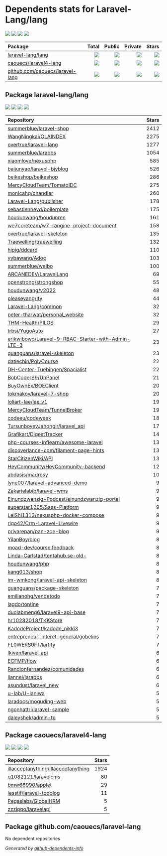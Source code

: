 # Dependents stats for Laravel-Lang/lang

[![](https://img.shields.io/static/v1?label=Used%20by&message=6645&color=informational&logo=slickpic)](https://github.com/Laravel-Lang/lang/network/dependents)
[![](https://img.shields.io/static/v1?label=Used%20by%20(public)&message=79&color=informational&logo=slickpic)](https://github.com/Laravel-Lang/lang/network/dependents)
[![](https://img.shields.io/static/v1?label=Used%20by%20(private)&message=6566&color=informational&logo=slickpic)](https://github.com/Laravel-Lang/lang/network/dependents)
[![](https://img.shields.io/static/v1?label=Used%20by%20(stars)&message=353&color=informational&logo=slickpic)](https://github.com/Laravel-Lang/lang/network/dependents)

| Package    | Total  | Public | Private | Stars |
| :--------  | -----: | -----: | -----:  | ----: |
| [laravel-lang/lang](#package-laravel-langlang)    | [![](https://img.shields.io/static/v1?label=Used%20by&message=6371&color=informational&logo=slickpic)](https://github.com/Laravel-Lang/lang/network/dependents?package_id=UGFja2FnZS0xNDU3MTM5NTUx)  | [![](https://img.shields.io/static/v1?label=Used%20by%20(public)&message=73&color=informational&logo=slickpic)](https://github.com/Laravel-Lang/lang/network/dependents?package_id=UGFja2FnZS0xNDU3MTM5NTUx) | [![](https://img.shields.io/static/v1?label=Used%20by%20(private)&message=6298&color=informational&logo=slickpic)](https://github.com/Laravel-Lang/lang/network/dependents?package_id=UGFja2FnZS0xNDU3MTM5NTUx) | [![](https://img.shields.io/static/v1?label=Used%20by%20(stars)&message=353&color=informational&logo=slickpic)](https://github.com/Laravel-Lang/lang/network/dependents?package_id=UGFja2FnZS0xNDU3MTM5NTUx) |
| [caouecs/laravel4-lang](#package-caouecslaravel4-lang)    | [![](https://img.shields.io/static/v1?label=Used%20by&message=274&color=informational&logo=slickpic)](https://github.com/Laravel-Lang/lang/network/dependents?package_id=UGFja2FnZS01NDI0MjE2NjA%3D)  | [![](https://img.shields.io/static/v1?label=Used%20by%20(public)&message=6&color=informational&logo=slickpic)](https://github.com/Laravel-Lang/lang/network/dependents?package_id=UGFja2FnZS01NDI0MjE2NjA%3D) | [![](https://img.shields.io/static/v1?label=Used%20by%20(private)&message=268&color=informational&logo=slickpic)](https://github.com/Laravel-Lang/lang/network/dependents?package_id=UGFja2FnZS01NDI0MjE2NjA%3D) | [![](https://img.shields.io/static/v1?label=Used%20by%20(stars)&message=0&color=informational&logo=slickpic)](https://github.com/Laravel-Lang/lang/network/dependents?package_id=UGFja2FnZS01NDI0MjE2NjA%3D) |
| [github.com/caouecs/laravel-lang](#package-github.comcaouecslaravel-lang)    | [![](https://img.shields.io/static/v1?label=Used%20by&message=0&color=informational&logo=slickpic)](https://github.com/Laravel-Lang/lang/network/dependents?package_id=UGFja2FnZS0yOTE0MjYyNzY4)  | [![](https://img.shields.io/static/v1?label=Used%20by%20(public)&message=0&color=informational&logo=slickpic)](https://github.com/Laravel-Lang/lang/network/dependents?package_id=UGFja2FnZS0yOTE0MjYyNzY4) | [![](https://img.shields.io/static/v1?label=Used%20by%20(private)&message=0&color=informational&logo=slickpic)](https://github.com/Laravel-Lang/lang/network/dependents?package_id=UGFja2FnZS0yOTE0MjYyNzY4) | [![](https://img.shields.io/static/v1?label=Used%20by%20(stars)&message=0&color=informational&logo=slickpic)](https://github.com/Laravel-Lang/lang/network/dependents?package_id=UGFja2FnZS0yOTE0MjYyNzY4) |

## Package laravel-lang/lang

[![](https://img.shields.io/static/v1?label=Used%20by&message=6371&color=informational&logo=slickpic)](https://github.com/Laravel-Lang/lang/network/dependents?package_id=UGFja2FnZS0xNDU3MTM5NTUx)
[![](https://img.shields.io/static/v1?label=Used%20by%20(public)&message=73&color=informational&logo=slickpic)](https://github.com/Laravel-Lang/lang/network/dependents?package_id=UGFja2FnZS0xNDU3MTM5NTUx)
[![](https://img.shields.io/static/v1?label=Used%20by%20(private)&message=6298&color=informational&logo=slickpic)](https://github.com/Laravel-Lang/lang/network/dependents?package_id=UGFja2FnZS0xNDU3MTM5NTUx)
[![](https://img.shields.io/static/v1?label=Used%20by%20(stars)&message=353&color=informational&logo=slickpic)](https://github.com/Laravel-Lang/lang/network/dependents?package_id=UGFja2FnZS0xNDU3MTM5NTUx)

| Repository | Stars  |
| :--------  | -----: |
|[summerblue/laravel-shop](https://github.com/summerblue/laravel-shop) | 2412 |
|[WangNingkai/OLAINDEX](https://github.com/WangNingkai/OLAINDEX) | 2275 |
|[overtrue/laravel-lang](https://github.com/overtrue/laravel-lang) | 1277 |
|[summerblue/larabbs](https://github.com/summerblue/larabbs) | 1054 |
|[xiaomlove/nexusphp](https://github.com/xiaomlove/nexusphp) | 585 |
|[baijunyao/laravel-bjyblog](https://github.com/baijunyao/laravel-bjyblog) | 526 |
|[beikeshop/beikeshop](https://github.com/beikeshop/beikeshop) | 286 |
|[MercyCloudTeam/TomatoIDC](https://github.com/MercyCloudTeam/TomatoIDC) | 275 |
|[monicahq/chandler](https://github.com/monicahq/chandler) | 260 |
|[Laravel-Lang/publisher](https://github.com/Laravel-Lang/publisher) | 178 |
|[sebastienheyd/boilerplate](https://github.com/sebastienheyd/boilerplate) | 175 |
|[houdunwang/houdunren](https://github.com/houdunwang/houdunren) | 161 |
|[we7coreteam/w7-rangine-project-document](https://github.com/we7coreteam/w7-rangine-project-document) | 158 |
|[overtrue/laravel-skeleton](https://github.com/overtrue/laravel-skeleton) | 135 |
|[Traewelling/traewelling](https://github.com/Traewelling/traewelling) | 132 |
|[hipig/ddcard](https://github.com/hipig/ddcard) | 110 |
|[yybawang/Adoc](https://github.com/yybawang/Adoc) | 103 |
|[summerblue/weibo](https://github.com/summerblue/weibo) | 100 |
|[ARCANEDEV/LaravelLang](https://github.com/ARCANEDEV/LaravelLang) | 69 |
|[openstrong/strongshop](https://github.com/openstrong/strongshop) | 55 |
|[houdunwang/v2022](https://github.com/houdunwang/v2022) | 48 |
|[pleaseyang/Ity](https://github.com/pleaseyang/Ity) | 44 |
|[Laravel-Lang/common](https://github.com/Laravel-Lang/common) | 32 |
|[peter-tharwat/personal_website](https://github.com/peter-tharwat/personal_website) | 32 |
|[THM-Health/PILOS](https://github.com/THM-Health/PILOS) | 29 |
|[trbsi/YugoAuto](https://github.com/trbsi/YugoAuto) | 27 |
|[erikwibowo/Laravel-9-RBAC-Starter-with-Admin-LTE-3](https://github.com/erikwibowo/Laravel-9-RBAC-Starter-with-Admin-LTE-3) | 23 |
|[guanguans/laravel-skeleton](https://github.com/guanguans/laravel-skeleton) | 23 |
|[datlechin/PolyCourse](https://github.com/datlechin/PolyCourse) | 22 |
|[DH-Center-Tuebingen/Spacialist](https://github.com/DH-Center-Tuebingen/Spacialist) | 22 |
|[BobCoderS9/UnPanel](https://github.com/BobCoderS9/UnPanel) | 21 |
|[BuyOwnEx/BOEClient](https://github.com/BuyOwnEx/BOEClient) | 20 |
|[tokmakov/laravel-7-shop](https://github.com/tokmakov/laravel-7-shop) | 20 |
|[loliart-lae/lae_v1](https://github.com/loliart-lae/lae_v1) | 19 |
|[MercyCloudTeam/TunnelBroker](https://github.com/MercyCloudTeam/TunnelBroker) | 19 |
|[codeeu/codeweek](https://github.com/codeeu/codeweek) | 18 |
|[TursunboyevJahongir/laravel_api](https://github.com/TursunboyevJahongir/laravel_api) | 17 |
|[Grafikart/DigestTracker](https://github.com/Grafikart/DigestTracker) | 14 |
|[php-courses-inflearn/awesome-laravel](https://github.com/php-courses-inflearn/awesome-laravel) | 13 |
|[discoverlance-com/filament-page-hints](https://github.com/discoverlance-com/filament-page-hints) | 13 |
|[StarCitizenWiki/API](https://github.com/StarCitizenWiki/API) | 13 |
|[HeyCommunity/HeyCommunity-backend](https://github.com/HeyCommunity/HeyCommunity-backend) | 12 |
|[abdasis/madrosy](https://github.com/abdasis/madrosy) | 10 |
|[lyne007/laravel-advanced-demo](https://github.com/lyne007/laravel-advanced-demo) | 9 |
|[Zakarialabib/laravel-wms](https://github.com/Zakarialabib/laravel-wms) | 9 |
|[Einundzwanzig-Podcast/einundzwanzig-portal](https://github.com/Einundzwanzig-Podcast/einundzwanzig-portal) | 9 |
|[superstar1205/Sass-Platform](https://github.com/superstar1205/Sass-Platform) | 9 |
|[LeiShi1313/nexusphp-docker-compose](https://github.com/LeiShi1313/nexusphp-docker-compose) | 9 |
|[rigo42/Crm-Laravel-Livewire](https://github.com/rigo42/Crm-Laravel-Livewire) | 9 |
|[privarepan/pan-zoe-blog](https://github.com/privarepan/pan-zoe-blog) | 9 |
|[YilanBoy/blog](https://github.com/YilanBoy/blog) | 8 |
|[moad-dev/course.feedback](https://github.com/moad-dev/course.feedback) | 8 |
|[Linda-Carlstad/tentahub.se-old-](https://github.com/Linda-Carlstad/tentahub.se-old-) | 8 |
|[houdunwang/php](https://github.com/houdunwang/php) | 8 |
|[kang013/shop](https://github.com/kang013/shop) | 8 |
|[im-wmkong/laravel-api-skeleton](https://github.com/im-wmkong/laravel-api-skeleton) | 8 |
|[guanguans/package-skeleton](https://github.com/guanguans/package-skeleton) | 7 |
|[emilianohg/vendetodo](https://github.com/emilianohg/vendetodo) | 7 |
|[lagdo/tontine](https://github.com/lagdo/tontine) | 7 |
|[duolabmeng6/laravel9-api-base](https://github.com/duolabmeng6/laravel9-api-base) | 7 |
|[hr10282018/TKKStore](https://github.com/hr10282018/TKKStore) | 7 |
|[KadodeProject/kadode_nikki3](https://github.com/KadodeProject/kadode_nikki3) | 7 |
|[entrepreneur-interet-general/gobelins](https://github.com/entrepreneur-interet-general/gobelins) | 7 |
|[FL0WERS0FT/lartify](https://github.com/FL0WERS0FT/lartify) | 7 |
|[lkiven/laravel_api](https://github.com/lkiven/laravel_api) | 6 |
|[ECFMP/flow](https://github.com/ECFMP/flow) | 6 |
|[Randionfernandez/comunidades](https://github.com/Randionfernandez/comunidades) | 6 |
|[jiannei/larabbs](https://github.com/jiannei/larabbs) | 6 |
|[asundust/laravel_new](https://github.com/asundust/laravel_new) | 6 |
|[u-lab/U-laniwa](https://github.com/u-lab/U-laniwa) | 5 |
|[laradocs/moguding-web](https://github.com/laradocs/moguding-web) | 5 |
|[ngonhattri/laravel-sample](https://github.com/ngonhattri/laravel-sample) | 5 |
|[daleyshek/admin-tp](https://github.com/daleyshek/admin-tp) | 5 |

## Package caouecs/laravel4-lang

[![](https://img.shields.io/static/v1?label=Used%20by&message=274&color=informational&logo=slickpic)](https://github.com/Laravel-Lang/lang/network/dependents?package_id=UGFja2FnZS01NDI0MjE2NjA%3D)
[![](https://img.shields.io/static/v1?label=Used%20by%20(public)&message=6&color=informational&logo=slickpic)](https://github.com/Laravel-Lang/lang/network/dependents?package_id=UGFja2FnZS01NDI0MjE2NjA%3D)
[![](https://img.shields.io/static/v1?label=Used%20by%20(private)&message=268&color=informational&logo=slickpic)](https://github.com/Laravel-Lang/lang/network/dependents?package_id=UGFja2FnZS01NDI0MjE2NjA%3D)
[![](https://img.shields.io/static/v1?label=Used%20by%20(stars)&message=0&color=informational&logo=slickpic)](https://github.com/Laravel-Lang/lang/network/dependents?package_id=UGFja2FnZS01NDI0MjE2NjA%3D)

| Repository | Stars  |
| :--------  | -----: |
|[illacceptanything/illacceptanything](https://github.com/illacceptanything/illacceptanything) | 1924 |
|[q1082121/laravelcms](https://github.com/q1082121/laravelcms) | 80 |
|[bmw66990/applet](https://github.com/bmw66990/applet) | 29 |
|[lesstif/laravel-todolog](https://github.com/lesstif/laravel-todolog) | 11 |
|[Pegaslabs/GlobalHRM](https://github.com/Pegaslabs/GlobalHRM) | 5 |
|[zzzippo/laravelapi](https://github.com/zzzippo/laravelapi) | 5 |

## Package github.com/caouecs/laravel-lang

No dependent repositories

_Generated by [github-dependents-info](https://github.com/nvuillam/github-dependents-info)_